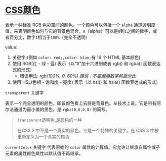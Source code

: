 # [CSS颜色](https://developer.mozilla.org/zh-CN/docs/Web/CSS/color_value)

表示一种标准 RGB 色彩空间的颜色。一个颜色可以包括一个 `alpha` 通道透明度值，来表明颜色如何与它的背景色混合。`A`（alpha）可以是`0`到`1`之间的数字，或者百分比，数字`1`相当于`100%`（完全不透明）

value:

1. 关键字;(例如 `color: red;,color: blue;`有 16 个 HTML 基本颜色)
2. 使用 RGB(红 - 绿 - 蓝) 表示（以“#”加十六进制或者 rgb() 和 rgba() 函数表达式的形式）
   - 错误用法: *rgb(100%, 0, 60%)  错误：不要混用数字和百分比*
3. 使用 HSL(色相 - 饱和度 - 亮度) 表示（以 hsl() 和 hsla() 函数表达式的形式）

`transparent` 关键字

表示一个完全透明的颜色，即该颜色看上去将是背景色。从技术上说，它是带有阿尔法通道为最小值的黑色，是 `rgba(0,0,0,0)` 的简写。

>  `transparent`透明色,是颜色的一种
>
> 在CSS 2 中不是一个真实的颜色。它是一个特殊的关键字。在 CSS 3 中被重新定义为一个真实的颜色

`currentColor` 关键字
代表原始的 `color` 属性的计算值。它允许让继承自属性或子元素的属性颜色属性以默认值不再继承。



